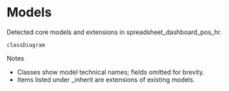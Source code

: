 # Models

Detected core models and extensions in spreadsheet_dashboard_pos_hr.

```mermaid
classDiagram
```

Notes
- Classes show model technical names; fields omitted for brevity.
- Items listed under _inherit are extensions of existing models.

